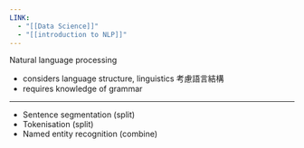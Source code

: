 ```yaml
---
LINK:
  - "[[Data Science]]"
  - "[[introduction to NLP]]"
---
```


Natural language processing
- considers language structure, linguistics 考慮語言結構
- requires knowledge of grammar

---

- Sentence segmentation (split)
- Tokenisation (split)
- Named entity recognition (combine)